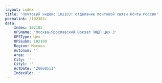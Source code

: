 ```yaml
---
layout: index
title: 'Почтовый индекс 102103: отделение почтовой связи Почты России'
permalink: /102103/
data:
    Index: 102103
    OPSName: 'Москва-Ярославский Вокзал ПЖДП Цех 3'
    OPSType: Цех
    OPSSubm: 102100
    Region: Москва
    Autonom: ''
    Area: ''
    City: ''
    City1: ''
    ActDate: '20060511'
    IndexOld: ''
---
```

